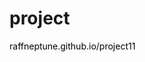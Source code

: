<h1>project</h1>
<a href="https://raffneptune.github.io/project11/index.php" style="color: black; text-decoration: none;">raffneptune.github.io/project11</a>
